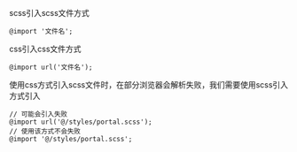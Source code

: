 
scss引入scss文件方式
```
@import '文件名';
```
css引入css文件方式
```
@import url('文件名');
```

使用css方式引入scss文件时，在部分浏览器会解析失败，我们需要使用scss引入方式引入
```
// 可能会引入失败
@import url('@/styles/portal.scss');
// 使用该方式不会失败
@import '@/styles/portal.scss';
```